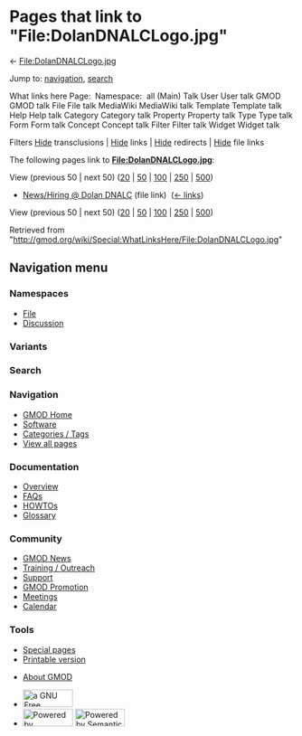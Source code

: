 <div id="mw-page-base" class="noprint">

</div>

<div id="mw-head-base" class="noprint">

</div>

<div id="content" class="mw-body" role="main">

<span id="top"></span>

<div id="mw-js-message" style="display:none;">

</div>



# <span dir="auto">Pages that link to "File:DolanDNALCLogo.jpg"</span>

<div id="bodyContent">

<div id="contentSub">

←
[File:DolanDNALCLogo.jpg](/wiki/File:DolanDNALCLogo.jpg "File:DolanDNALCLogo.jpg")

</div>

<div id="jump-to-nav" class="mw-jump">

Jump to: [navigation](#mw-navigation), [search](#p-search)

</div>

<div id="mw-content-text">

What links here Page:  Namespace:  all (Main) Talk User User talk GMOD
GMOD talk File File talk MediaWiki MediaWiki talk Template Template talk
Help Help talk Category Category talk Property Property talk Type Type
talk Form Form talk Concept Concept talk Filter Filter talk Widget
Widget talk

Filters
[Hide](/mediawiki/index.php?title=Special:WhatLinksHere/File:DolanDNALCLogo.jpg&hidetrans=1 "Special:WhatLinksHere/File:DolanDNALCLogo.jpg")
transclusions \|
[Hide](/mediawiki/index.php?title=Special:WhatLinksHere/File:DolanDNALCLogo.jpg&hidelinks=1 "Special:WhatLinksHere/File:DolanDNALCLogo.jpg")
links \|
[Hide](/mediawiki/index.php?title=Special:WhatLinksHere/File:DolanDNALCLogo.jpg&hideredirs=1 "Special:WhatLinksHere/File:DolanDNALCLogo.jpg")
redirects \|
[Hide](/mediawiki/index.php?title=Special:WhatLinksHere/File:DolanDNALCLogo.jpg&hideimages=1 "Special:WhatLinksHere/File:DolanDNALCLogo.jpg")
file links

The following pages link to
**[File:DolanDNALCLogo.jpg](/wiki/File:DolanDNALCLogo.jpg "File:DolanDNALCLogo.jpg")**:

View (previous 50 \| next 50)
([20](/mediawiki/index.php?title=Special:WhatLinksHere/File:DolanDNALCLogo.jpg&limit=20 "Special:WhatLinksHere/File:DolanDNALCLogo.jpg")
\|
[50](/mediawiki/index.php?title=Special:WhatLinksHere/File:DolanDNALCLogo.jpg&limit=50 "Special:WhatLinksHere/File:DolanDNALCLogo.jpg")
\|
[100](/mediawiki/index.php?title=Special:WhatLinksHere/File:DolanDNALCLogo.jpg&limit=100 "Special:WhatLinksHere/File:DolanDNALCLogo.jpg")
\|
[250](/mediawiki/index.php?title=Special:WhatLinksHere/File:DolanDNALCLogo.jpg&limit=250 "Special:WhatLinksHere/File:DolanDNALCLogo.jpg")
\|
[500](/mediawiki/index.php?title=Special:WhatLinksHere/File:DolanDNALCLogo.jpg&limit=500 "Special:WhatLinksHere/File:DolanDNALCLogo.jpg"))

- [News/Hiring @ Dolan
  DNALC](/wiki/News/Hiring_@_Dolan_DNALC "News/Hiring @ Dolan DNALC")
  (file link) ‎ <span class="mw-whatlinkshere-tools">([←
  links](/mediawiki/index.php?title=Special:WhatLinksHere&target=News%2FHiring+%40+Dolan+DNALC "Special:WhatLinksHere"))</span>

View (previous 50 \| next 50)
([20](/mediawiki/index.php?title=Special:WhatLinksHere/File:DolanDNALCLogo.jpg&limit=20 "Special:WhatLinksHere/File:DolanDNALCLogo.jpg")
\|
[50](/mediawiki/index.php?title=Special:WhatLinksHere/File:DolanDNALCLogo.jpg&limit=50 "Special:WhatLinksHere/File:DolanDNALCLogo.jpg")
\|
[100](/mediawiki/index.php?title=Special:WhatLinksHere/File:DolanDNALCLogo.jpg&limit=100 "Special:WhatLinksHere/File:DolanDNALCLogo.jpg")
\|
[250](/mediawiki/index.php?title=Special:WhatLinksHere/File:DolanDNALCLogo.jpg&limit=250 "Special:WhatLinksHere/File:DolanDNALCLogo.jpg")
\|
[500](/mediawiki/index.php?title=Special:WhatLinksHere/File:DolanDNALCLogo.jpg&limit=500 "Special:WhatLinksHere/File:DolanDNALCLogo.jpg"))

</div>

<div class="printfooter">

Retrieved from
"<http://gmod.org/wiki/Special:WhatLinksHere/File:DolanDNALCLogo.jpg>"

</div>

<div id="catlinks" class="catlinks catlinks-allhidden">

</div>

<div class="visualClear">

</div>

</div>

</div>

<div id="mw-navigation">

## Navigation menu

<div id="mw-head">



<div id="left-navigation">

<div id="p-namespaces" class="vectorTabs" role="navigation"
aria-labelledby="p-namespaces-label">

### Namespaces

- <span id="ca-nstab-image"><a href="/wiki/File:DolanDNALCLogo.jpg" accesskey="c"
  title="View the file page [c]">File</a></span>
- <span id="ca-talk"><a
  href="/mediawiki/index.php?title=File_talk:DolanDNALCLogo.jpg&amp;action=edit&amp;redlink=1"
  accesskey="t"
  title="Discussion about the content page [t]">Discussion</a></span>

</div>

<div id="p-variants" class="vectorMenu emptyPortlet" role="navigation"
aria-labelledby="p-variants-label">

### 

### Variants[](#)

<div class="menu">

</div>

</div>

</div>

<div id="right-navigation">





</div>

<div id="p-search" role="search">

### Search

<div id="simpleSearch">

</div>

</div>

</div>

</div>

<div id="mw-panel">

<div id="p-logo" role="banner">

<a href="/wiki/Main_Page"
style="background-image: url(http://gmod.org/images/GMOD-cogs.png);"
title="Visit the main page"></a>

</div>

<div id="p-Navigation" class="portal" role="navigation"
aria-labelledby="p-Navigation-label">

### Navigation

<div class="body">

- <span id="n-GMOD-Home">[GMOD Home](/wiki/Main_Page)</span>
- <span id="n-Software">[Software](/wiki/GMOD_Components)</span>
- <span id="n-Categories-.2F-Tags">[Categories /
  Tags](/wiki/Categories)</span>
- <span id="n-View-all-pages">[View all
  pages](/wiki/Special:AllPages)</span>

</div>

</div>

<div id="p-Documentation" class="portal" role="navigation"
aria-labelledby="p-Documentation-label">

### Documentation

<div class="body">

- <span id="n-Overview">[Overview](/wiki/Overview)</span>
- <span id="n-FAQs">[FAQs](/wiki/Category:FAQ)</span>
- <span id="n-HOWTOs">[HOWTOs](/wiki/Category:HOWTO)</span>
- <span id="n-Glossary">[Glossary](/wiki/Glossary)</span>

</div>

</div>

<div id="p-Community" class="portal" role="navigation"
aria-labelledby="p-Community-label">

### Community

<div class="body">

- <span id="n-GMOD-News">[GMOD News](/wiki/GMOD_News)</span>
- <span id="n-Training-.2F-Outreach">[Training /
  Outreach](/wiki/Training_and_Outreach)</span>
- <span id="n-Support">[Support](/wiki/Support)</span>
- <span id="n-GMOD-Promotion">[GMOD
  Promotion](/wiki/GMOD_Promotion)</span>
- <span id="n-Meetings">[Meetings](/wiki/Meetings)</span>
- <span id="n-Calendar">[Calendar](/wiki/Calendar)</span>

</div>

</div>

<div id="p-tb" class="portal" role="navigation"
aria-labelledby="p-tb-label">

### Tools

<div class="body">

- <span id="t-specialpages"><a href="/wiki/Special:SpecialPages" accesskey="q"
  title="A list of all special pages [q]">Special pages</a></span>
- <span id="t-print"><a
  href="/mediawiki/index.php?title=Special:WhatLinksHere/File:DolanDNALCLogo.jpg&amp;printable=yes"
  rel="alternate" accesskey="p"
  title="Printable version of this page [p]">Printable version</a></span>

</div>

</div>

</div>

</div>

<div id="footer" role="contentinfo">

- <span id="footer-places-about">[About
  GMOD](/wiki/GMOD:About "GMOD:About")</span>

<!-- -->

- <span id="footer-copyrightico">[<img src="http://www.gnu.org/graphics/gfdl-logo-small.png" width="88"
  height="31" alt="a GNU Free Documentation License" />](http://www.gnu.org/licenses/fdl-1.3.html)</span>
- <span id="footer-poweredbyico">[<img src="/mediawiki/skins/common/images/poweredby_mediawiki_88x31.png"
  width="88" height="31" alt="Powered by MediaWiki" />](//www.mediawiki.org/)
  [<img
  src="/mediawiki/extensions/SemanticMediaWiki/includes/../resources/images/smw_button.png"
  width="88" height="31" alt="Powered by Semantic MediaWiki" />](https://www.semantic-mediawiki.org/wiki/Semantic_MediaWiki)</span>

<div style="clear:both">

</div>

</div>
